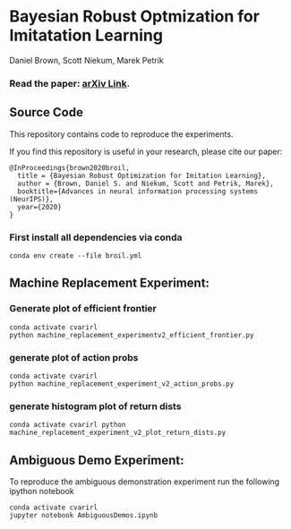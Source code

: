 # Bayesian Robust Optmization for Imitatation Learning 

Daniel Brown, Scott Niekum, Marek Petrik

### Read the paper: [arXiv Link](https://arxiv.org/abs/2007.12315).

## Source Code

This repository contains code to reproduce the experiments.

If you find this repository is useful in your research, please cite our paper:
```
@InProceedings{brown2020broil,
  title = {Bayesian Robust Optimization for Imitation Learning},
  author = {Brown, Daniel S. and Niekum, Scott and Petrik, Marek},
  booktitle={Advances in neural information processing systems (NeurIPS)},
  year={2020}
}

```


### First install all dependencies via conda
```
conda env create --file broil.yml
```

## Machine Replacement Experiment:

### Generate plot of efficient frontier
```
conda activate cvarirl
python machine_replacement_experimentv2_efficient_frontier.py
```
### generate plot of action probs
```
conda activate cvarirl
python machine_replacement_experiment_v2_action_probs.py
```

### generate histogram plot of return dists
`conda activate cvarirl
python machine_replacement_experiment_v2_plot_return_dists.py
`

## Ambiguous Demo Experiment:
To reproduce the ambiguous demonstration experiment run the following ipython notebook

```
conda activate cvarirl
jupyter notebook AmbiguousDemos.ipynb
```
